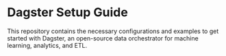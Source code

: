 # Dagster Setup Guide

This repository contains the necessary configurations and examples to get started with Dagster, an open-source data orchestrator for machine learning, analytics, and ETL.